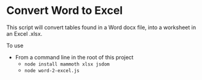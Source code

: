 # Convert Word to Excel

This script will convert tables found in a Word docx file, into a worksheet in an Excel .xlsx.

To use

- From a command line in the root of this project
  - `node install mammoth xlsx jsdom`
  - `node word-2-excel.js`

